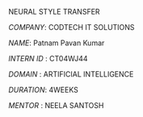 NEURAL STYLE TRANSFER

*COMPANY*: CODTECH IT SOLUTIONS

*NAME*: Patnam Pavan Kumar

*INTERN ID* : CT04WJ44

*DOMAIN* : ARTIFICIAL INTELLIGENCE

*DURATION*: 4WEEKS

*MENTOR* : NEELA SANTOSH
